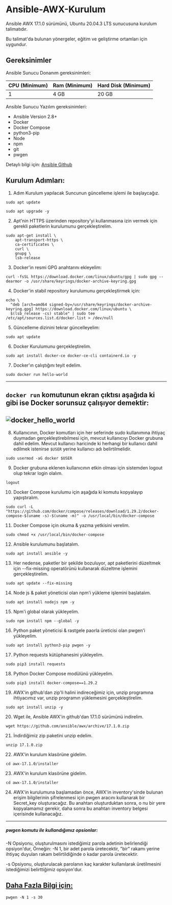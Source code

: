 # Ansible-AWX-Kurulum
Ansible AWX 17.1.0 sürümünü, Ubuntu 20.04.3 LTS sunucusuna kurulum talimatıdır.

Bu talimat'da bulunan yönergeler, eğitim ve geliştirme ortamları için uygundur.

## Gereksinimler

Ansible Sunucu Donanım gereksinimleri:

|   CPU (Minimum)   |    Ram (Minimum)  |   Hard Disk (Minimum)   |
|-------------------|-------------------|-------------------------|
|   1               |   4 GB            |    20 GB                |

Ansible Sunucu Yazılım gereksinimleri:

- Ansible Version 2.8+
- Docker
- Docker Compose
- python3-pip
- Node
- npm
- git
- pwgen

Detaylı bilgi için: [ Ansible Github](https://github.com/ansible/awx/blob/17.0.1/INSTALL.md)

## Kurulum Adımları:
1. Adım Kurulum yapılacak Suncunun güncelleme işlemi ile başlaycağız.
```
sudo apt update
```
```
sudo apt upgrade -y
```

2. Apt'nin HTTPS üzerinden repository'yi kullanmasına izin vermek için gerekli paketlerin kurulumunu gerçekleştirelim.
```
sudo apt-get install \
    apt-transport-https \
    ca-certificates \
    curl \
    gnupg \
    lsb-release
```

3. Docker'in resmi GPG anahtarını ekleyelim:
```
curl -fsSL https://download.docker.com/linux/ubuntu/gpg | sudo gpg --dearmor -o /usr/share/keyrings/docker-archive-keyring.gpg
```

4. Docker'in stabil repository kurulumunu gerçekleştirmek için:
```
echo \
  "deb [arch=amd64 signed-by=/usr/share/keyrings/docker-archive-keyring.gpg] https://download.docker.com/linux/ubuntu \
  $(lsb_release -cs) stable" | sudo tee /etc/apt/sources.list.d/docker.list > /dev/null
```

5. Güncelleme dizinini tekrar güncelleyelim:
```
sudo apt update
```

6. Docker Kurulumunu gerçekleştirelim.
```
sudo apt install docker-ce docker-ce-cli containerd.io -y
```

7. Docker'ın çalıştığını teyit edelim.
```
sudo docker run hello-world
```
------------------------------------------------------------------------------------------------------------------------------------------
`docker run` komutunun ekran çıktısı aşağıda ki gibi ise Docker sorunsuz çalışıyor demektir:
------------------------------------------------------------------------------------------------------------------------------------------
![docker_hello_world](https://user-images.githubusercontent.com/66215655/133246335-c61d010c-ab27-449a-8799-364e88e3db16.png)
------------------------------------------------------------------------------------------------------------------------------------------

8. Kullanıcının, Docker komutları için her seferinde sudo kullanımına ihtiyaç duymadan gerçekleştirebilmesi için, mevcut kullanıcıyı Docker grubuna dahil edelim. Mevcut kullanıcı haricinde ki herhangi bir kullanıcı dahil edilmek istenirse `$USER` yerine kullanıcı adı belirtilmelidir.

```
sudo usermod -aG docker $USER
```

9. Docker grubuna eklenen kullanıcının etkin olması için sistemden logout olup tekrar login olalım.

```
logout
```

10. Docker Compose kurulumu için aşağıda ki komutu kopyalayıp yapıştıralım.

```
sudo curl -L "https://github.com/docker/compose/releases/download/1.29.2/docker-compose-$(uname -s)-$(uname -m)" -o /usr/local/bin/docker-compose
```

11. Docker Compose için okuma & yazma yetkisini verelim.

```
sudo chmod +x /usr/local/bin/docker-compose
```

12. Ansible kurulumunu başlatalım.

```
sudo apt install ansible -y
```

13. Her nedense, paketler bir şekilde bozuluyor, apt paketlerini düzeltmek için --fix-missing operatörünü kullanarak düzeltme işlemini gerçekleştirelim.

```
sudo apt update --fix-missing
```

14. Node js & paket yöneticisi olan npm'i yükleme işlemini başlatalım.

```
sudo apt install nodejs npm -y
```


15. Npm'i global olarak yükleyelim.

```
sudo npm install npm --global -y
```

16. Python paket yöneticisi & rastgele paorla üreticisi olan pwgen'i yükleyelim.

```
sudo apt install python3-pip pwgen -y
```

17. Python requests kütüphanesini yükleyelim.

```
sudo pip3 install requests
```

18. Python Docker Compose modülünü yükleyelim.

```
sudo pip3 install docker-compose==1.29.2
```

19. AWX'in github'dan zip'li halini indireceğimiz için, unzip programına ihtiyacımız var, unzip programın yüklemesini gerçekleştirelim.

```
sudo apt install unzip -y
```

20. Wget ile, Ansible AWX'in github'dan 17.1.0 sürümünü indirelim.

```
wget https://github.com/ansible/awx/archive/17.1.0.zip
```

21. İndirdiğimiz zip paketini unzip edelim.

```
unzip 17.1.0.zip
```

22. AWX'in kurulum klasörüne gidelim.

```
cd awx-17.1.0/installer
```


23. AWX'in kurulum klasörüne gidelim.

```
cd awx-17.1.0/installer
```

24. AWX'in kurulumuna başlamadan önce, AWX'in inventory'sinde bulunan erişim bilgilerinin şifrelenmesi için pwgen aracını kullanarak bir Secret_key oluşturacağız. Bu anahtarı oluşturduktan sonra, o nu bir yere kopyalamamız gerekir, daha sonra bu anahtarı inventory belgesi içerisinde kullanacağız.
------------------------------------------------------------------------------------------------------------------------------------------
##### pwgen komutu ile kullandığımız opsionlar:
-N Opsiyonu, oluşturulmasını istediğimiz parola adetinin belirlendiği opsiyon'dur, Örneğin: -N 1, bir adet parola üretecektir, "bir" rakamı yerine ihtiyaç duyulan rakam belirtildiğinde o kadar parola üretecektir.

-s Opsiyonu, oluşturulacak parolanın kaç karakter kullanılarak üretilmesini istediğimizi belirttiğimiz opsiyon'dur.

[Daha Fazla Bilgi için:](https://linux.die.net/man/1/pwgen)
------------------------------------------------------------------------------------------------------------------------------------------
```
pwgen -N 1 -s 30
```
